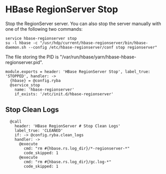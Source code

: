 
# HBase RegionServer Stop

Stop the RegionServer server. You can also stop the server manually with one of
the following two commands:

```
service hbase-regionserver stop
su -l hbase -c "/usr/hdp/current/hbase-regionserver/bin/hbase-daemon.sh --config /etc/hbase-regionserver/conf stop regionserver"
```

The file storing the PID is "/var/run/hbase/yarn/hbase-hbase-regionserver.pid".

    module.exports = header: 'HBase RegionServer Stop', label_true: 'STOPPED', handler: ->
      {hbase} = @config.ryba
      @service_stop
        name: 'hbase-regionserver'
        if_exists: '/etc/init.d/hbase-regionserver'

## Stop Clean Logs

      @call
        header: 'HBase RegionServer # Stop Clean Logs'
        label_true: 'CLEANED'
        if: -> @config.ryba.clean_logs
        handler: ->
          @execute
            cmd: "rm #{hbase.rs.log_dir}/*-regionserver-*"
            code_skipped: 1
          @execute
            cmd: "rm #{hbase.rs.log_dir}/gc.log-*"
            code_skipped: 1

